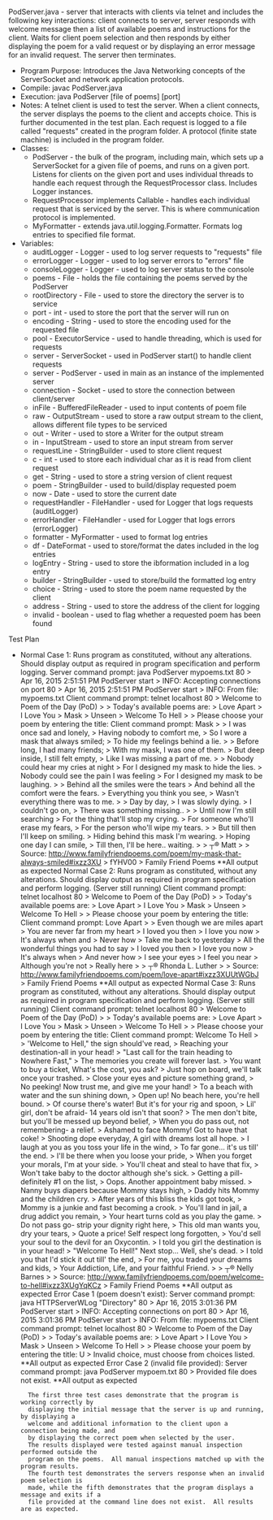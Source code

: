 PodServer.java - server that interacts with clients via telnet and includes the following key interactions: client connects to server, server responds with welcome message then a list of available poems and instructions for the client.  Waits for client poem selection and then responds by either displaying the poem for a valid request or by displaying an error message for an invalid request.  The server then terminates.

- Program Purpose:
		Introduces the Java Networking concepts of the ServerSocket and network application
		protocols.
- Compile: javac PodServer.java
- Execution: java PodServer [file of poems] [port] 
- Notes:  A telnet client is used to test the server.  When a client connects, the server
		displays the poems to the client and accepts choice.  This is further documented in
		the test plan.  Each request is logged to a file called "requests" created in the
		program folder.  A protocol (finite state machine) is included in the program folder.
- Classes: 
	- PodServer - the bulk of the program, including main, which sets up a ServerSocket
		 	for a given file of poems, and runs on a given port.  Listens
			for clients on the given port and uses individual threads to handle each
			request through the RequestProcessor class.  Includes Logger instances.
	- RequestProcessor implements Callable<Void> - handles each individual request that
			is serviced by the server.  This is where communication protocol is implemented.
	- MyFormatter - extends java.util.logging.Formatter.  Formats log entries to 
			specified file format.
- Variables:
	- auditLogger - Logger - used to log server requests to "requests" file
	- errorLogger - Logger - used to log server errors to "errors" file
	- consoleLogger - Logger - used to log server status to the console
	- poems - File - holds the file containing the poems served by the PodServer
	- rootDirectory - File - used to store the directory the server is to service
	- port - int - used to store the port that the server will run on
	- encoding - String - used to store the encoding used for the requested file
	- pool - ExecutorService - used to handle threading, which is used for requests
	- server - ServerSocket - used in PodServer start() to handle client requests
	- server - PodServer - used in main as an instance of the implemented server
	- connection - Socket - used to store the connection between client/server
	- inFile - BufferedFileReader - used to input contents of poem file
	- raw - OutputStream - used to store a raw output stream to the client, allows 
		different file types to be serviced
	- out - Writer - used to store a Writer for the output stream
	- in - InputStream - used to store an input stream from server
	- requestLine - StringBuilder - used to store client request
	- c - int - used to store each individual char as it is read from client request
	- get - String - used to store a string version of client request
	- poem - StringBuilder - used to build/display requested poem
	- now - Date - used to store the current date
	- requestHandler - FileHandler - used for Logger that logs requests (auditLogger)
	- errorHandler - FileHandler - used for Logger that logs errors (errorLogger)
	- formatter - MyFormatter - used to format log entries
	- df - DateFormat - used to store/format the dates included in the log entries
	- logEntry - String - used to store the ibformation included in a log entry
	- builder - StringBuilder - used to store/build the formatted log entry
	- choice - String - used to store the poem name requested by the client
	- address - String - used to store the address of the client for logging
	- invalid - boolean - used to flag whether a requested poem has been found

Test Plan
- Normal Case 1:
		Runs program as constituted, without any alterations.
		Should display output as required in program specification and perform logging.
		Server command prompt: java PodServer mypoems.txt 80
		> Apr 16, 2015 2:51:51 PM PodServer start
		> INFO: Accepting connections on port 80
		> Apr 16, 2015 2:51:51 PM PodServer start
		> INFO: From file: mypoems.txt
		Client command prompt: telnet localhost 80
		> Welcome to Poem of the Day (PoD)
		> 
		> Today's available poems are:
		> Love Apart
		> I Love You
		> Mask
		> Unseen
		> Welcome To Hell
		> 
		> Please choose your poem by entering the title:
		Client command prompt: Mask
		> 
		> I was once sad and lonely,
		> Having nobody to comfort me,
		> So I wore a mask that always smiled;
		> To hide my feelings behind a lie.
		> 
		> Before long, I had many friends;
		> With my mask, I was one of them.
		> But deep inside, I still felt empty,
		> Like I was missing a part of me.
		> 
		> Nobody could hear my cries at night
		> For I designed my mask to hide the lies.
		> Nobody could see the pain I was feeling
		> For I designed my mask to be laughing.
		> 
		> Behind all the smiles were the tears
		> And behind all the comfort were the fears.
		> Everything you think you see,
		> Wasn't everything there was to me.
		> 
		> Day by day,
		> I was slowly dying.
		> I couldn't go on,
		> There was something missing..
		> 
		> Until now I'm still searching
		> For the thing that'll stop my crying.
		> For someone who'll erase my fears,
		> For the person who'll wipe my tears.
		> 
		> But till then I'll keep on smiling.
		> Hiding behind this mask I'm wearing.
		> Hoping one day I can smile,
		> Till then, I'll be here.. waiting.
		> 
		> ┬® Matt
		> 
		> Source: http://www.familyfriendpoems.com/poem/my-mask-that-always-smiled#ixzz3XU
		> fYHV00
		> Family Friend Poems
		**All output as expected
Normal Case 2:
		Runs program as constituted, without any alterations.
		Should display output as required in program specification and perform logging.
		(Server still running)
		Client command prompt: telnet localhost 80
		> Welcome to Poem of the Day (PoD)
		> 
		> Today's available poems are:
		> Love Apart
		> I Love You
		> Mask
		> Unseen
		> Welcome To Hell
		> 
		> Please choose your poem by entering the title:
		Client command prompt: Love Apart
		> 
		> Even though we are miles apart
		> You are never far from my heart
		> I loved you then
		> I love you now
		> It's always when and
		> Never how
		> Take me back to yesterday
		> All the wonderful things you had to say
		> I loved you then
		> I love you now
		> It's always when
		> And never how
		> I see your eyes
		> I feel you near
		> Although you're not
		> Really here
		> 
		> ┬® Rhonda L. Luther
		> 
		> Source: http://www.familyfriendpoems.com/poem/love-apart#ixzz3XUUtWGbJ
		> Family Friend Poems
		**All output as expected
Normal Case 3:
		Runs program as constituted, without any alterations.
		Should display output as required in program specification and perform logging.
		(Server still running)
		Client command prompt: telnet localhost 80
		> Welcome to Poem of the Day (PoD)
		> 
		> Today's available poems are:
		> Love Apart
		> I Love You
		> Mask
		> Unseen
		> Welcome To Hell
		> 
		> Please choose your poem by entering the title:
		Client command prompt: Welcome To Hell
		>
		> 'Welcome to Hell," the sign should've read,
		> Reaching your destination-all in your head!
		> "Last call for the train heading to Nowhere Fast,"
		> The memories you create will forever last.
		> You want to buy a ticket, What's the cost, you ask?
		> Just hop on board, we'll talk once your trashed.
		> Close your eyes and picture something grand,
		> No peeking! Now trust me, and give me your hand!
		> To a beach with water and the sun shining down,
		> Open up! No beach here, you're hell bound.
		> Of course there's water! But it's for your rig and spoon,
		> Lil' girl, don't be afraid- 14 years old isn't that soon?
		> The men don't bite, but you'll be messed up beyond belief,
		> When you do pass out, not remembering- a relief.
		> Ashamed to face Mommy! Got to have that coke!
		> Shooting dope everyday, A girl with dreams lost all hope.
		> I laugh at you as you toss your life in the wind,
		> To far gone... it's us till' the end.
		> I'll be there when you loose your pride,
		> When you forget your morals, I'm at your side.
		> You'll cheat and steal to have that fix,
		> Won't take baby to the doctor although she's sick.
		> Getting a pill- definitely #1 on the list,
		> Oops. Another appointment baby missed.
		> Nanny buys diapers because Mommy stays high,
		> Daddy hits Mommy and the children cry.
		> After years of this bliss the kids got took,
		> Mommy is a junkie and fast becoming a crook.
		> You'll land in jail, a drug addict you remain,
		> Your heart turns cold as you play the game.
		> Do not pass go- strip your dignity right here,
		> This old man wants you, dry your tears,
		> Quote a price! Self respect long forgotten,
		> You'd sell your soul to the devil for an Oxycontin.
		> I told you girl the destination is in your head!
		> "Welcome To Hell!" Next stop... Well, she's dead.
		> I told you that I'd stick it out till' the end,
		> For me, you traded your dreams and kids,
		> Your Addiction, Life, and your faithful Friend.
		> 
		> ┬® Nelly Barnes
		> 
		> Source: http://www.familyfriendpoems.com/poem/welcome-to-hell#ixzz3XUgYqKCz
		> Family Friend Poems
		**All output as expected
Error Case 1 (poem doesn't exist):
		Server command prompt: java HTTPServerWLog "Directory" 80
		> Apr 16, 2015 3:01:36 PM PodServer start
		> INFO: Accepting connections on port 80
		> Apr 16, 2015 3:01:36 PM PodServer start
		> INFO: From file: mypoems.txt
		Client command prompt: telnet localhost 80
		> Welcome to Poem of the Day (PoD)
		> 
		> Today's available poems are:
		> Love Apart
		> I Love You
		> Mask
		> Unseen
		> Welcome To Hell
		> 
		> Please choose your poem by entering the title: U
		> Invalid choice, must choose from choices listed.
		**All output as expected
Error Case 2 (invalid file provided):
		Server command prompt: java PodServer mypoem.txt 80
		> Provided file does not exist.
		**All output as expected


		The first three test cases demonstrate that the program is working correctly by 
		displaying the initial message that the server is up and running, by displaying a
		welcome and additional information to the client upon a connection being made, and 
		by displaying the correct poem when selected by the user. 
		The results displayed were tested against manual inspection performed outside the 
		program on the poems.  All manual inspections matched up with the program results.
		The fourth test demonstrates the servers response when an invalid poem selection is
		made, while the fifth demonstrates that the program displays a message and exits if a
		file provided at the command line does not exist.  All results are as expected.
